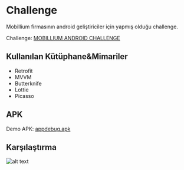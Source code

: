 # Challenge
Mobillium firmasının android geliştiriciler için yapmış olduğu challenge.

Challenge: [MOBILLIUM ANDROID CHALLENGE](https://docs.google.com/document/d/1n0W8ab7QUF56zny4rwdSpNAK3UZRJX86wvon6s3g3wg)

## Kullanılan Kütüphane&Mimariler
- Retrofit
- MVVM
- Butterknife
- Lottie
- Picasso

## APK
Demo APK: [appdebug.apk](https://github.com/mucahitkambur/mobillium-android-challenge/blob/master/app/build/outputs/apk/debug/app-debug.apk) 

## Karşılaştırma
![alt text](https://github.com/mucahitkambur/mobillium-android-challenge/blob/master/compare.jpg)
